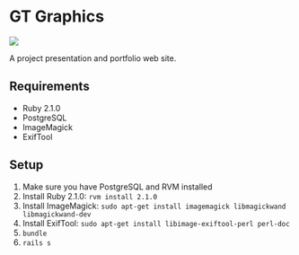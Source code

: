 # GT Graphics

[<img src="https://codeclimate.com/github/gtgraphics/gtgraphics.png" />](https://codeclimate.com/github/gtgraphics/gtgraphics)

A project presentation and portfolio web site.

## Requirements

* Ruby 2.1.0
* PostgreSQL
* ImageMagick
* ExifTool

## Setup

1. Make sure you have PostgreSQL and RVM installed
2. Install Ruby 2.1.0: `rvm install 2.1.0`
2. Install ImageMagick:  `sudo apt-get install imagemagick libmagickwand libmagickwand-dev`
2. Install ExifTool: `sudo apt-get install libimage-exiftool-perl perl-doc`
3. `bundle`
4. `rails s`

